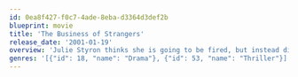 ```yaml
---
id: 0ea8f427-f0c7-4ade-8eba-d3364d3def2b
blueprint: movie
title: 'The Business of Strangers'
release_date: '2001-01-19'
overview: 'Julie Styron thinks she is going to be fired, but instead discovers that she is being promoted. Trapped in an airport hotel, she wants to celebrate but finds only the company of her young assistant, Paula Murphy. As the night progresses, the two women get to know each other. They flirt, they drink, they lie; personal flaws are revealed and exposed. But at the end of the night their relationship turns and becomes a complex battle of power, authority, and wit.'
genres: '[{"id": 18, "name": "Drama"}, {"id": 53, "name": "Thriller"}]'
---
```

